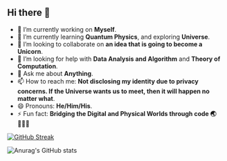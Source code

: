 ## Hi there 👋

<!--
**Walter-Hartwell-White/Walter-Hartwell-White** is a ✨ _special_ ✨ repository because its `README.md` (this file) appears on your GitHub profile.

Here are some ideas to get you started:
-->

- 🔭 I’m currently working on **Myself**.
- 🌱 I’m currently learning **Quantum Physics**, and exploring **Universe**.
- 👯 I’m looking to collaborate on **an idea that is going to become a Unicorn**.
- 🤔 I’m looking for help with **Data Analysis and Algorithm** and **Theory of Computation**.
- 💬 Ask me about **Anything**.
- 📫 How to reach me: **Not disclosing my identity due to privacy concerns. If the Universe wants us to meet, then it will happen no matter what**.
- 😄 Pronouns: **He/Him/His**.
- ⚡ Fun fact: **Bridging the Digital and Physical Worlds through code 🌏👨🏻‍💻**

[![GitHub Streak](https://streak-stats.demolab.com?user=Walter-Hartwell-White&theme=dark&hide_border=true)](https://git.io/streak-stats)


![Anurag's GitHub stats](https://github-readme-stats.vercel.app/api?username=Walter-Hartwell-White&show_icons=true&theme=dark)
